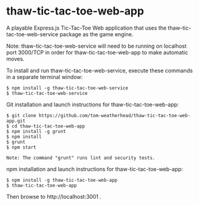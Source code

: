 # thaw-tic-tac-toe-web-app
A playable Express.js Tic-Tac-Toe Web application that uses the thaw-tic-tac-toe-web-service package as the game engine.

Note: thaw-tic-tac-toe-web-service will need to be running on localhost port 3000/TCP in order for thaw-tic-tac-toe-web-app to make automatic moves.

To install and run thaw-tic-tac-toe-web-service, execute these commands in a separate terminal window:

	$ npm install -g thaw-tic-tac-toe-web-service
	$ thaw-tic-tac-toe-web-service

Git installation and launch instructions for thaw-tic-tac-toe-web-app:

	$ git clone https://github.com/tom-weatherhead/thaw-tic-tac-toe-web-app.git
	$ cd thaw-tic-tac-toe-web-app
	$ npm install -g grunt
	$ npm install
	$ grunt
	$ npm start

	Note: The command "grunt" runs lint and security tests.

npm installation and launch instructions for thaw-tic-tac-toe-web-app:

	$ npm install -g thaw-tic-tac-toe-web-app
	$ thaw-tic-tac-toe-web-app

Then browse to http://localhost:3001 .
